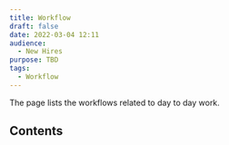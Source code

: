 ```yaml
---
title: Workflow
draft: false
date: 2022-03-04 12:11
audience:
  - New Hires
purpose: TBD
tags:
  - Workflow
---
```


The page lists the workflows related to day to day work.

## Contents
